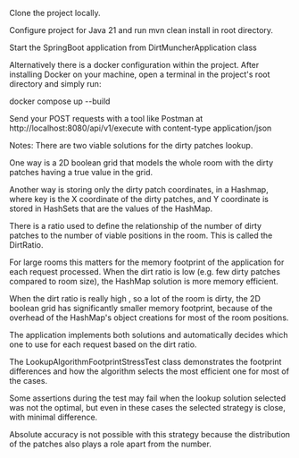 Clone the project locally.

Configure project for Java 21 and run mvn clean install in root directory.

Start the SpringBoot application from DirtMuncherApplication class

Alternatively there is a docker configuration within the project. 
After installing Docker on your machine, open a terminal in the project's root directory and simply run: 

docker compose up --build

Send your POST requests with a tool like Postman at http://localhost:8080/api/v1/execute with content-type application/json

Notes: There are two viable solutions for the dirty patches lookup. 

One way is a 2D boolean grid that models the whole
room with the dirty patches having a true value in the grid.

Another way is storing only the dirty patch coordinates, in a Hashmap, where key is the X coordinate of the dirty patches,
and Y coordinate is stored in HashSets that are the values of the HashMap.

There is a ratio used to define the relationship of the number of dirty patches to the number of viable positions in the room.
This is called the DirtRatio.

For large rooms this matters for the memory footprint of the application for each request processed.
When the dirt ratio is low (e.g. few dirty patches compared to room size),
the HashMap solution is more memory efficient.

When the dirt ratio is really high , so a lot of the room is dirty, 
the 2D boolean grid has significantly smaller memory footprint, because of the overhead of the HashMap's object creations for most of the room positions.

The application implements both solutions and automatically decides which one to use for each request based on the dirt ratio.

The LookupAlgorithmFootprintStressTest class demonstrates the footprint differences and how the algorithm selects the most efficient one for most of the cases.

Some assertions during the test may fail when the lookup solution selected was not the optimal, but even in these cases the selected strategy is close, with minimal difference.

Absolute accuracy is not possible with this strategy because the distribution of the patches also plays a role apart from the number.
 